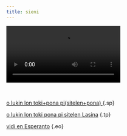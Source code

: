 ```yaml
---
title: sieni
---
```


<video controls loop><source src="/media/miku.mp4" type="video/mp4" alt="miku.mp4"></video>

</div><br><div class='box'>

[o lukin lon toki+pona pi(sitelen+pona) ](/sp)
{.sp}

[o lukin lon toki pona pi sitelen Lasina](/tp)
{.tp}

[vidi en Esperanto](/eo)
{.eo}